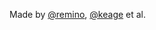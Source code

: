 Made by [@remino][remino], [@keage][keage] et al.

[keage]: http://alpha.app.net/keage
[remino]: https://alpha.app.net/remino
